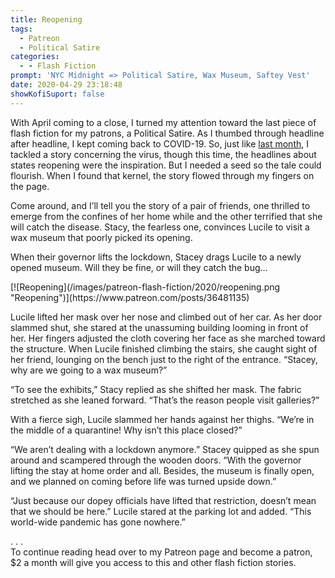 ```yaml
---
title: Reopening
tags:
  - Patreon
  - Political Satire
categories:
  - - Flash Fiction
prompt: 'NYC Midnight => Political Satire, Wax Museum, Saftey Vest'
date: 2020-04-29 23:18:48
showKofiSuport: false
---
```


With April coming to a close, I turned my attention toward the last piece of flash fiction for my patrons, a Political Satire. As I thumbed through headline after headline, I kept coming back to COVID-19. So, just like [last month](/archives/2020/03/25/lockdown), I tackled a story concerning the virus, though this time, the headlines about states reopening were the inspiration. But I needed a seed so the tale could flourish. When I found that kernel, the story flowed through my fingers on the page.<!-- more -->

Come around, and I’ll tell you the story of a pair of friends, one thrilled to emerge from the confines of her home while and the other terrified that she will catch the disease. Stacy, the fearless one, convinces Lucile to visit a wax museum that poorly picked its opening.

When their governor lifts the lockdown, Stacey drags Lucile to a newly opened museum. Will they be fine, or will they catch the bug…

<div class="center">[![Reopening](/images/patreon-flash-fiction/2020/reopening.png "Reopening")](https://www.patreon.com/posts/36481135)</div>

Lucile lifted her mask over her nose and climbed out of her car. As her door slammed shut, she stared at the unassuming building looming in front of her. Her fingers adjusted the cloth covering her face as she marched toward the structure. When Lucile finished climbing the stairs, she caught sight of her friend, lounging on the bench just to the right of the entrance. “Stacey, why are we going to a wax museum?”

“To see the exhibits,” Stacy replied as she shifted her mask. The fabric stretched as she leaned forward. “That’s the reason people visit galleries?”

With a fierce sigh, Lucile slammed her hands against her thighs. “We’re in the middle of a quarantine! Why isn’t this place closed?”

“We aren’t dealing with a lockdown anymore.” Stacey quipped as she spun around and scampered through the wooden doors. “With the governor lifting the stay at home order and all. Besides, the museum is finally open, and we planned on coming before life was turned upside down.”

“Just because our dopey officials have lifted that restriction, doesn’t mean that we should be here.” Lucile stared at the parking lot and added. “This world-wide pandemic has gone nowhere.”

<div class="center story-ellipses">
.
.
.
</div><div>To continue reading head over to my Patreon page and become a patron, $2 a month will give you access to this and other flash fiction stories.</div>